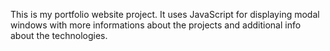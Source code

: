 This is my portfolio website project.
It uses JavaScript for displaying
modal windows with more informations
about the projects and additional info
about the technologies.
